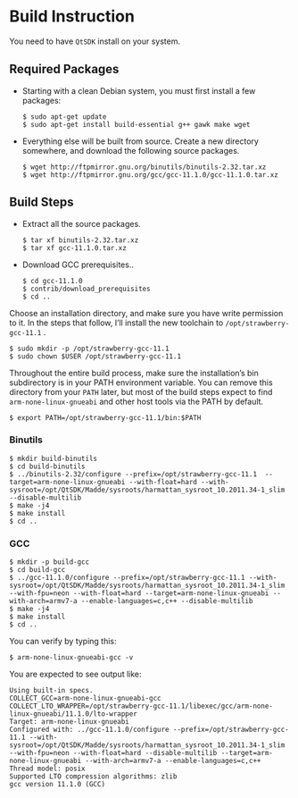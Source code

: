 # Build Instruction

You need to have `QtSDK` install on your system.


## Required Packages
* Starting with a clean Debian system, you must first install a few packages:

  ```
  $ sudo apt-get update
  $ sudo apt-get install build-essential g++ gawk make wget
  ```

* Everything else will be built from source. Create a new directory somewhere, and download the following source packages.

  ```
  $ wget http://ftpmirror.gnu.org/binutils/binutils-2.32.tar.xz
  $ wget http://ftpmirror.gnu.org/gcc/gcc-11.1.0/gcc-11.1.0.tar.xz
  ```

## Build Steps

* Extract all the source packages.

  ```
  $ tar xf binutils-2.32.tar.xz
  $ tar xf gcc-11.1.0.tar.xz
  ```

* Download GCC prerequisites..

  ```
  $ cd gcc-11.1.0
  $ contrib/download_prerequisites
  $ cd ..
  ```

Choose an installation directory, and make sure you have write permission to it. In the steps that follow, I’ll install the new toolchain to `/opt/strawberry-gcc-11.1` .

```
$ sudo mkdir -p /opt/strawberry-gcc-11.1
$ sudo chown $USER /opt/strawberry-gcc-11.1
```
Throughout the entire build process, make sure the installation’s bin subdirectory is in your PATH environment variable. You can remove this directory from your `PATH` later, but most of the build steps expect to find `arm-none-linux-gnueabi` and other host tools via the PATH by default.
```
$ export PATH=/opt/strawberry-gcc-11.1/bin:$PATH
```

### Binutils

```
$ mkdir build-binutils
$ cd build-binutils
$ ../binutils-2.32/configure --prefix=/opt/strawberry-gcc-11.1  --target=arm-none-linux-gnueabi --with-float=hard --with-sysroot=/opt/QtSDK/Madde/sysroots/harmattan_sysroot_10.2011.34-1_slim --disable-multilib
$ make -j4
$ make install
$ cd ..
```

### GCC

```
$ mkdir -p build-gcc
$ cd build-gcc
$ ../gcc-11.1.0/configure --prefix=/opt/strawberry-gcc-11.1 --with-sysroot=/opt/QtSDK/Madde/sysroots/harmattan_sysroot_10.2011.34-1_slim --with-fpu=neon --with-float=hard --target=arm-none-linux-gnueabi --with-arch=armv7-a --enable-languages=c,c++ --disable-multilib 
$ make -j4 
$ make install
$ cd ..
```

You can verify by typing this:

```
$ arm-none-linux-gnueabi-gcc -v
```

You are expected to see output like:

```
Using built-in specs.
COLLECT_GCC=arm-none-linux-gnueabi-gcc
COLLECT_LTO_WRAPPER=/opt/strawberry-gcc-11.1/libexec/gcc/arm-none-linux-gnueabi/11.1.0/lto-wrapper
Target: arm-none-linux-gnueabi
Configured with: ../gcc-11.1.0/configure --prefix=/opt/strawberry-gcc-11.1 --with-sysroot=/opt/QtSDK/Madde/sysroots/harmattan_sysroot_10.2011.34-1_slim --with-fpu=neon --with-float=hard --disable-multilib --target=arm-none-linux-gnueabi --with-arch=armv7-a --enable-languages=c,c++
Thread model: posix
Supported LTO compression algorithms: zlib
gcc version 11.1.0 (GCC)
```
